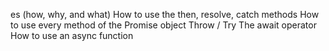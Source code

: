 es (how, why, and what)
How to use the then, resolve, catch methods
How to use every method of the Promise object
Throw / Try
The await operator
How to use an async function
